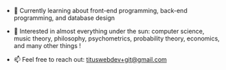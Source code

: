 
- 🌱 Currently learning about front-end programming, back-end programming, and database design

- 👀 Interested in almost everything under the sun: computer science, music theory, philosophy, psychometrics, probability theory, economics, and many other things !

- 📫 Feel free to reach out: tituswebdev+git@gmail.com

<!---
atg973/atg973 is a ✨ special ✨ repository because its `README.md` (this file) appears on your GitHub profile.
You can click the Preview link to take a look at your changes.
--->
